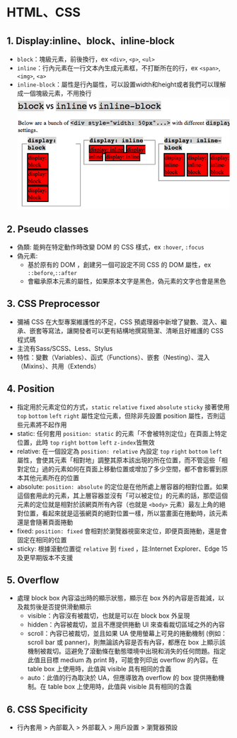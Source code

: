 # HTML、CSS

## 1. Display:inline、block、inline-block
- `block`：塊級元素，前後換行，ex `<div>`, `<p>`, `<ul>` 
- `inline`：行內元素在一行文本內生成元素框，不打斷所在的行，ex `<span>`, `<img>`, `<a>`
- `inline-block`：屬性是行內屬性，可以設置width和height或者我們可以理解成一個塊級元素，不用換行
![image](https://github.com/Ccj82378/Interview_QA/blob/main/img/css-display-block-vs-inline-block.png)

## 2. Pseudo classes
- 偽類: 能夠在特定動作時改變 DOM 的 CSS 樣式，ex `:hover`, `:focus`
- 偽元素: 
    - 基於原有的 DOM ，創建另一個可設定不同 CSS 的 DOM 屬性，ex `::before`,`::after` 
    - 會繼承原本元素的屬性，如果原本文字是黑色，偽元素的文字也會是黑色

## 3. CSS Preprocessor
- 彌補 CSS 在大型專案維護性的不足，CSS 預處理器中新增了變數、混入、繼承、嵌套等寫法，讓開發者可以更有結構地撰寫簡潔、清晰且好維護的 CSS 程式碼
- 主流有Sass/SCSS、Less、Stylus
- 特性：變數（Variables）、函式（Functions）、嵌套（Nesting）、混入（Mixins）、共用（Extends）

## 4. Position
- 指定用於元素定位的方式，`static` `relative` `fixed` `absolute` `sticky` 接著使用 `top` `bottom` `left` `right` 屬性定位元素，但除非先設置 position 屬性，否則這些元素將不起作用
- static:
    任何套用 `position: static` 的元素「不會被特別定位」在頁面上特定位置，此時 `top` `right` `bottom` `left` `z-index`皆無效
- relative:
    在一個設定為 `position: relative` 內設定 `top` `right` `bottom` `left` 屬性，會使其元素「相對地」調整其原本該出現的所在位置，而不管這些「相對定位」過的元素如何在頁面上移動位置或增加了多少空間，都不會影響到原本其他元素所在的位置
- absolute: 
    `position: absolute` 的定位是在他所處上層容器的相對位置。如果這個套用此的元素，其上層容器並沒有「可以被定位」的元素的話，那麼這個元素的定位就是相對於該網頁所有內容（也就是 `<body>` 元素）最左上角的絕對位置，看起來就是這張網頁的絕對位置一樣，所以當畫面在捲動時，該元素還是會隨著頁面捲動
- fixed: 
    `position: fixed` 會相對於瀏覽器視窗來定位，即便頁面捲動，還是會固定在相同的位置
- sticky:
    根據滾動位置從 `relative` 到 `fixed` ，註:Internet Explorer、Edge 15及更早期版本不支援

## 5. Overflow
- 處理 block box 內容溢出時的顯示狀態，顯示在 box 外的內容是否裁減，以及裁剪後是否提供滑動顯示
    - visible：內容沒有被裁切，也就是可以在 block box 外呈現
    - hidden：內容被裁切，並且不應提供捲動 UI 來查看裁切區域之外的內容
    - scroll：內容已被裁切，並且如果 UA 使用螢幕上可見的捲動機制 (例如：scroll bar 或 panner)，則無論該內容是否有內容，都應在 box 上顯示該機制被裁切。這避免了滾動條在動態環境中出現和消失的任何問題。指定此值且目標 medium 為 print 時，可能會列印出 overflow 的內容。在 table box 上使用時，此值與 visible 具有相同的含義
    - auto：此值的行為取決於 UA，但應導致為 overflow 的 box 提供捲動機制。在 table box 上使用時，此值與 visible 具有相同的含義

## 6. CSS Specificity
- 行內套用 > 內部載入 > 外部載入 > 用戶設置 > 瀏覽器預設